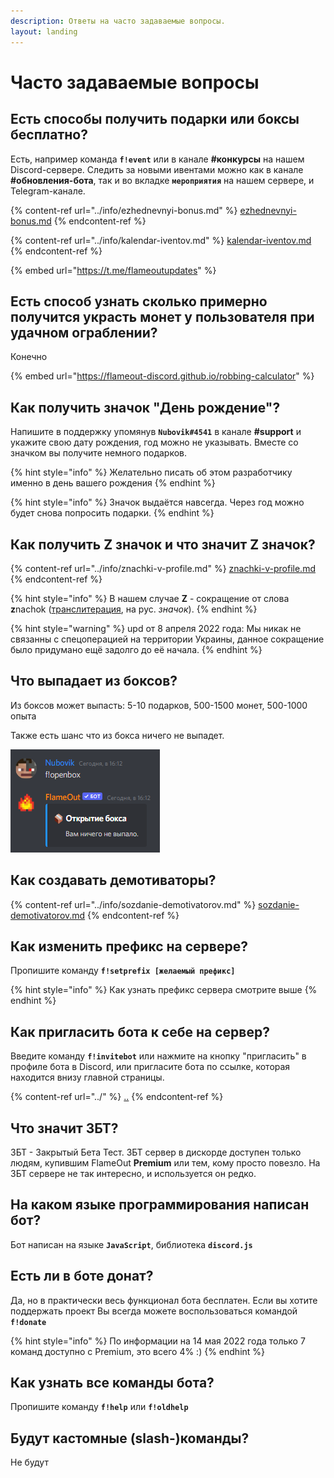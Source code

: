 ```yaml
---
description: Ответы на часто задаваемые вопросы.
layout: landing
---
```


# Часто задаваемые вопросы

## Есть способы получить подарки или боксы бесплатно?

Есть, например команда **`f!event`** или в канале **#конкурсы** на нашем Discord-сервере. Следить за новыми ивентами можно как в канале **#обновления-бота**, так и во вкладке **`мероприятия`** на нашем сервере, и Telegram-канале.

{% content-ref url="../info/ezhednevnyi-bonus.md" %}
[ezhednevnyi-bonus.md](../info/ezhednevnyi-bonus.md)
{% endcontent-ref %}

{% content-ref url="../info/kalendar-iventov.md" %}
[kalendar-iventov.md](../info/kalendar-iventov.md)
{% endcontent-ref %}

{% embed url="https://t.me/flameoutupdates" %}

## Есть способ узнать сколько примерно получится украсть монет у пользователя при удачном ограблении?

Конечно

{% embed url="https://flameout-discord.github.io/robbing-calculator" %}

## Как получить значок "День рождение"?

Напишите в поддержку упомянув **`Nubovik#4541`** в канале **#support** и укажите свою дату рождения, год можно не указывать. Вместе со значком вы получите немного подарков.

{% hint style="info" %}
Желательно писать об этом разработчику именно в день вашего рождения
{% endhint %}

{% hint style="info" %}
Значок выдаётся навсегда. Через год можно будет снова попросить подарки.
{% endhint %}

## Как получить Z значок и что значит Z значок?

{% content-ref url="../info/znachki-v-profile.md" %}
[znachki-v-profile.md](../info/znachki-v-profile.md)
{% endcontent-ref %}

{% hint style="info" %}
В нашем случае **Z** - сокращение от слова **z**nachok ([транслитерация](https://ru.wikipedia.org/wiki/%D0%A2%D1%80%D0%B0%D0%BD%D1%81%D0%BB%D0%B8%D1%82%D0%B5%D1%80%D0%B0%D1%86%D0%B8%D1%8F), на рус. _значок_).&#x20;
{% endhint %}

{% hint style="warning" %}
upd от 8 апреля 2022 года: Мы никак не связанны с спецоперацией на территории Украины, данное сокращение было придумано ещё задолго до её начала.
{% endhint %}

## Что выпадает из боксов?

Из боксов может выпасть: 5-10 подарков, 500-1500 монет, 500-1000 опыта

Также есть шанс что из бокса ничего не выпадет.

![](<../.gitbook/assets/image (184).png>)

## Как создавать демотиваторы?

{% content-ref url="../info/sozdanie-demotivatorov.md" %}
[sozdanie-demotivatorov.md](../info/sozdanie-demotivatorov.md)
{% endcontent-ref %}

## Как изменить префикс на сервере?

Пропишите команду **`f!setprefix [желаемый префикс]`**

{% hint style="info" %}
Как узнать префикс сервера смотрите выше
{% endhint %}

## Как пригласить бота к себе на сервер?

Введите команду **`f!invitebot`** или нажмите на кнопку "пригласить" в профиле бота в Discord, или пригласите бота по ссылке, которая находится внизу главной страницы.

{% content-ref url="../" %}
[..](../)
{% endcontent-ref %}

## Что значит ЗБТ?

ЗБТ - Закрытый Бета Тест. ЗБТ сервер в дискорде доступен только людям, купившим FlameOut **Premium** или тем, кому просто повезло. На ЗБТ сервере не так интересно, и используется он редко.

## На каком языке программирования написан бот?

Бот написан на языке **`JavaScript`**, библиотека **`discord.js`**

## Есть ли в боте донат?

Да, но в практически весь функционал бота бесплатен. Если вы хотите поддержать проект Вы всегда можете воспользоваться командой **`f!donate`**

{% hint style="info" %}
По информации на 14 мая 2022 года только 7 команд доступно с Premium, это всего 4% :)
{% endhint %}

## Как узнать все команды бота?

Пропишите команду **`f!help`** или **`f!oldhelp`**

## Будут кастомные (slash-)команды?

Не будут
